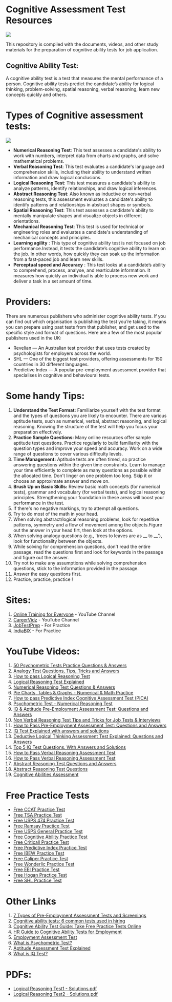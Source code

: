 # Cognitive Assessment Test Resources
![](https://www.edulyte.com/wp-content/uploads/2022/08/English-Test-1-1024x683.png)

This repository is compiled with the documents, videos, and other study materials for the preparation of cognitive ability tests for job application.

## Cognitive Ability Test:

A cognitive ability test is a test that measures the mental performance of a person. Cognitive ability tests predict the candidate’s ability for logical thinking, problem-solving, spatial reasoning, verbal reasoning, learn new concepts quickly and others.

# Types of Cognitive assessment tests:

![](https://blog.mettl.com/wp-content/uploads/2018/04/cognitive_infographic-2-768x1084.png)

* **Numerical Reasoning Test**: This test assesses a candidate's ability to work with numbers, interpret data from charts and graphs, and solve mathematical problems.
* **Verbal Reasoning Test**: This test evaluates a candidate's language and comprehension skills, including their ability to understand written information and draw logical conclusions.
* **Logical Reasoning Test**: This test measures a candidate's ability to analyze patterns, identify relationships, and draw logical inferences.
* **Abstract Reasoning Test**: Also known as inductive or non-verbal reasoning tests, this assessment evaluates a candidate's ability to identify patterns and relationships in abstract shapes or symbols.
* **Spatial Reasoning Test**: This test assesses a candidate's ability to mentally manipulate shapes and visualize objects in different orientations.
* **Mechanical Reasoning Test**: This test is used for technical or engineering roles and evaluates a candidate's understanding of mechanical concepts and principles.
* **Learning agility** : This type of cognitive ability test is not focused on job performance.Instead, it tests the candidate’s cognitive ability to learn on the job. In other words, how quickly they can soak up the information from a fast-paced job and learn new skills.
* **Perceptual speed and Accuracy** : This test looks at a candidate’s ability to comprehend, process, analyse, and rearticulate information. It measures how quickly an individual is able to process new work and deliver a task in a set amount of time.

# Providers:

There are numerous publishers who administer cognitive ability tests. If you can find out which organisation is publishing the test you’re taking, it means you can prepare using past tests from that publisher, and get used to the specific style and format of questions.
Here are a few of the most popular publishers used in the UK:

* Revelian — An Australian test provider that uses tests created by psychologists for employers across the world.
* SHL — One of the biggest test providers, offering assessments for 150 countries in 30 different languages.
* Predictive Index — A popular pre-employment assessment provider that specialises in cognitive and behavioural tests.

# Some handy Tips:

1. **Understand the Test Format:** Familiarize yourself with the test format and the types of questions you are likely to encounter. There are various aptitude tests, such as numerical, verbal, abstract reasoning, and logical reasoning. Knowing the structure of the test will help you focus your preparation effectively.
2. **Practice Sample Questions:** Many online resources offer sample aptitude test questions. Practice regularly to build familiarity with the question types and improve your speed and accuracy. Work on a wide range of questions to cover various difficulty levels.
3. **Time Management:** Aptitude tests are often timed, so practice answering questions within the given time constraints. Learn to manage your time efficiently to complete as many questions as possible within the allocated time. Don't linger on one problem too long. Skip it or choose an approximate answer and move on.
4. **Brush Up on Basic Skills:** Review basic math concepts (for numerical tests), grammar and vocabulary (for verbal tests), and logical reasoning principles. Strengthening your foundation in these areas will boost your performance in the test.
5. If there's no negative markings, try to attempt all questions.
6. Try to do most of the math in your head.
7. When solving abstract/logical reasoning problems, look for repetitive patterns, symmetry and a flow of movement among the objects.Figure out the answer in your head firt, then look at the options.
8. When solving analogy questions (e.g., 'trees to leaves are as __ to __'), look for functionality between the objects.
9. While solving for comprehension questions, don't read the entire passage, read the questions first and look for keywords in the passage and figure out the answer.
10. Try not to make any assumptions while solving comprehension questions, stick to the information provided in the passage.
11. Answer the easy questions first.
12. Practice, practice, practice !

# Sites:

1. [Online Training for Everyone](https://www.youtube.com/@OnlineTrainingforEveryone) - YouTube Channel
2. [CareerVidz](https://www.youtube.com/@CareerVidz) -  YouTube Channel
3. [JobTestPrep](https://www.jobtestprep.com/) - For Practice
4. [IndiaBIX](https://www.indiabix.com/) - For Practice

# YouTube Videos:

1. [50 Psychometric Tests  Practice Questions & Answers](https://youtu.be/vowwzQx-fGY?si=SNtG1BWxUPvaVvN0)
2. [Analogy Test Questions, Tips, Tricks and Answers](https://youtu.be/EddcDYxQ0HU?si=bxVHX--p0_SJGK0y)
3. [How to pass Logical Reasoning Test](https://youtu.be/7Ip1kHkKc9c?si=JRuEMDvu6-kw_5o6)
4. [Logical Reasoning Test Explained](https://youtu.be/MN59wbtTF_U?si=AYjJ7r4XZ-e7Vd0l1)
5. [Numerical Reasoning Test Questions & Answers](https://youtu.be/_pd-WIZLquM?si=aph7th3qP1Ag_obV)
6. [Pie Charts, Tables & Graphs - Numerical & Math Practice](https://youtu.be/dgUSdV6BE3A?si=nHHu_f-GMna2K41U)
7. [How to pass Predictive Index Cognitive Assessment Test (PICA)](https://youtu.be/i-ULnW4dWV0?si=h-YZalFHDPfVTtqH)
8. [Psychometric Test - Numerical Reasoning Test](https://youtu.be/DFVY1Z4cB-M?si=cU5jrZZ7y_AxQtUD)
9. [IQ & Aptitude Pre-Employment Assessment Test: Questions and Answers](https://youtu.be/UKwpEEwqCZQ?si=5D0Cc8ngNWSO_kf2)
10. [Non Verbal Reasoning Test Tips and Tricks for Job Tests & Interviews](https://youtu.be/CzMbznbN3xk?si=Mf120VN_R66uWIEA)
11. [How to Pass Pre-Employment Assessment Test: Questions and Answers](https://youtu.be/HTxXZPH-B_Q?si=7zQ4noVq9Yg3QTLY)
12. [IQ Test Explained with answers and solutions](https://youtu.be/l6uqpS63yso?si=CymO5kWHO7idKGC6)
13. [Deductive Logical Thinking Assessment Test Explained: Questions and Answers](https://youtu.be/CVUeGLkWdEM?si=xsIOnbq1F6OhpsQS)
14. [Top 5 IQ Test Questions. With Answers and Solutions](https://youtu.be/-sDRYSRVDdo?si=d13a0LCtEjaSU1xC)
15. [How to Pass Verbal Reasoning Assessment Test](https://youtu.be/EmsRPKOOavk?si=rAaOjfP7ECAJsMQm)
16. [How to Pass Verbal Reasoning Assessment Test](https://youtu.be/Hbq-yP1SfoQ?si=ZNKvGwmqoC1q00cZ)
17. [Abstract Reasoning Test Questions and Answers](https://youtu.be/r4ZSn0ClWpA?si=W-ezxMOgGTBcPS_a)
18. [Abstract Reasoning Test Questions](https://youtu.be/KWT8NqJN2Fk?si=bWusAfXxPPR53-4z)
19. [Cognitive Abilities Assessment](https://youtu.be/yzBu8SVP1qY?si=PVttzNvv5A9-gXLS)
  

# Free Practice Tests

* [Free CCAT Practice Test](https://www.howtoanalyzedata.net/dsv2)
* [Free TSA Practice Test](https://www.howtoanalyzedata.net/084u)
* [Free USPS 474 Practice Test](https://www.howtoanalyzedata.net/yk7a)
* [Free Ramsay Practice Test](https://www.howtoanalyzedata.net/m44w)
* [Free USPS General Practice Test](https://www.howtoanalyzedata.net/6t0l)
* [Free Cognitive Ability Practice Test](https://www.howtoanalyzedata.net/9ew9)
* [Free Criticall Practice Test](https://www.howtoanalyzedata.net/r2it)
* [Free Predictive Index Practice Test](https://www.howtoanalyzedata.net/key5)
* [Free IBEW Practice Test](https://www.howtoanalyzedata.net/i42s)
* [Free Caliper Practice Test](https://www.howtoanalyzedata.net/7f23)
* [Free Wonderlic Practice Test](https://www.howtoanalyzedata.net/cpaf)
* [Free EEI Practice Test](https://www.howtoanalyzedata.net/xd4o)
* [Free Hogan Practice Test](https://www.howtoanalyzedata.net/zipw)
* [Free SHL Practice Test](https://www.howtoanalyzedata.net/gwtk)

# Other Links

1. [7 Types of Pre-Employment Assessment Tests and Screenings](https://www.indeed.com/career-advice/career-development/types-of-pre-employment-testing)
2. [Cognitive ability tests: 6 common tests used in hiring](https://thrivemap.io/cognitive-ability-tests-used-in-hiring/)
3. [Cognitive Ability Test Guide: Take Free Practice Tests Online](https://www.prepterminal.com/cognitive-ability-test)
4. [HR Guide to Cognitive Ability Tests for Employment](https://toggl.com/blog/cognitive-ability-tests)
1. [Employment Assessment Test](https://www.howtoanalyzedata.net/employment-assessment-test-bundle-aptitude-numerical-reasoning-and-psychometric-test-pack/)
2. [What is Psychometric Test?](https://www.howtoanalyzedata.net/top-50-psychometric-assessment-test-question-and-answers-pdf-ebook-download/)
3. [Aptitude Assessment Test Explained](https://www.howtoanalyzedata.net/top-50-aptitude-assessment-test-question-and-answers-pdf-ebook-download/)
4. [What is IQ Test?](https://www.howtoanalyzedata.net/top-50-iq-test-question-and-answers-pdf-ebook-download/)

# PDFs:

* [Logical Reasoning Test1 - Solutions.pdf](https://github.com/Arpita-deb/Assessment-test-resources/files/13464173/LogicalReasoningTest1-Solutions.pdf)
* [Logical Reasoning Test2 - Solutions.pdf](https://github.com/Arpita-deb/Assessment-test-resources/files/13464176/LogicalReasoningTest2-Solutions.pdf)
